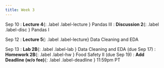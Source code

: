```yaml
---
title: Week 3
---
```


Sep 10
: **Lecture 4**{: .label .label-lecture } Pandas III
: **Discussion 2**{: .label .label-disc } Pandas I


Sep 12
: **Lecture 5**{: .label .label-lecture} Data Cleaning and EDA


Sep 13
: **Lab 2B**{: .label .label-lab } Data Cleaning and EDA (due Sep 17)
: **Homework 2B**{: .label .label-hw } Food Safety II (due Sep 19)
: **Add Deadline (w/o fee)**{: .label .label-deadline } 11:59pm PT